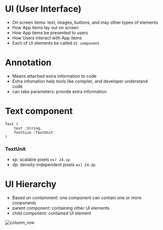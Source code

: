 # UI (User Interface)

-   On screen items: text, images, buttons, and may other types of elements
-   How App items lay out on screen
-   How App items be presented to users
-   How Users interact with App items
-   Each of UI elements be called `UI component`

# Annotation

-   Means attached extra information to code
-   Extra infomation help tools like compiler, and developer understand code
-   can take parameters: provide extra information

# Text component

```
Text (
	text :String,
	fontSize :TextUnit
)
```

### TextUnit

-   sp: scalable pixels `ex) 24.sp`
-   dp: density-independent pixels `ex) 24.dp`

# UI Hierarchy

-   Based on containment: one component can contain one or more conponents
-   parent component: containing other UI elements
-   child component: contained UI element

![column_row](https://developer.android.com/static/codelabs/basic-android-kotlin-compose-text-composables/img/d7df7c362f507d6b_856.png)
